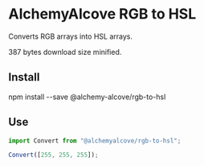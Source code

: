 # AlchemyAlcove RGB to HSL

Converts RGB arrays into HSL arrays.

387 bytes download size minified.

## Install

npm install --save @alchemy-alcove/rgb-to-hsl

## Use

```javascript
import Convert from "@alchemyalcove/rgb-to-hsl";

Convert([255, 255, 255]);
```